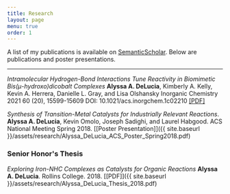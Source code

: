 ```yaml
---
title: Research
layout: page
menu: true
order: 1
---
```


A list of my publications is available on [SemanticScholar](https://www.semanticscholar.org/author/Alyssa-A.-DeLucia/2130925170?sort=pub-date). Below are publications and poster presentations.

---

*Intramolecular Hydrogen-Bond Interactions Tune Reactivity in Biomimetic Bis(μ-hydroxo)dicobalt Complexes*
**Alyssa A. DeLucia**, Kimberly A. Kelly, Kevin A. Herrera, Danielle L. Gray, and Lisa Olshansky
Inorganic Chemistry 2021 60 (20), 15599-15609
DOI: 10.1021/acs.inorgchem.1c02210 [[PDF]](https://pubs.acs.org/doi/10.1021/acs.inorgchem.1c02210)

*Synthesis of Transition-Metal Catalysts for Industrially Relevant Reactions*. **Alyssa A. DeLucia**, Kevin Omolo, Joseph Sadighi, and Laurel Habgood. ACS National Meeting Spring 2018. [[Poster Presentation]]({{ site.baseurl }}/assets/research/Alyssa_DeLucia_ACS_Poster_Spring2018.pdf)


### Senior Honor's Thesis
*Exploring Iron-NHC Complexes as Catalysts for Organic Reactions* **Alyssa A. DeLucia**. Rollins College. 2018. [[PDF]]({{ site.baseurl }}/assets/research/Alyssa_DeLucia_Thesis_2018.pdf)

